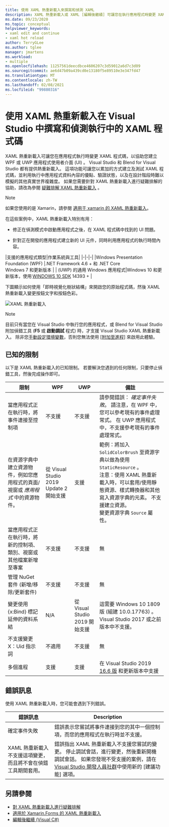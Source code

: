 ```yaml
---
title: 使用 XAML 熱重新載入來撰寫和偵測 XAML
description: XAML 熱重新載入或 XAML [編輯後繼續] 可讓您在執行應用程式時變更 XAML 程式碼
ms.date: 09/23/2020
ms.topic: conceptual
helpviewer_keywords:
- xaml edit and continue
- xaml hot reload
author: TerryGLee
ms.author: tglee
manager: jmartens
ms.workload:
- multiple
ms.openlocfilehash: 11257561deecdbce4606207c3d59012a6d7c3d09
ms.sourcegitcommit: ae6d47b09a439cd0e13180f5e89510e3e347fd47
ms.translationtype: MT
ms.contentlocale: zh-TW
ms.lasthandoff: 02/08/2021
ms.locfileid: "99880316"
---
```

# <a name="write-and-debug-running-xaml-code-with-xaml-hot-reload-in-visual-studio"></a>使用 XAML 熱重新載入在 Visual Studio 中撰寫和偵測執行中的 XAML 程式碼

XAML 熱重新載入可讓您在應用程式執行時變更 XAML 程式碼，以協助您建立 WPF 或 UWP 應用程式使用者介面 (UI) 。 Visual Studio 和 Blend for Visual Studio 都有提供熱重新載入。 這項功能可讓您以累加的方式建立及測試 XAML 程式碼，並利用執行中應用程式資料內容的優點、驗證狀態，以及在設計階段時難以模擬的其他真實世界複雜度。 如果您需要針對 XAML 熱重新載入進行疑難排解的協助，請改為參閱 [疑難排解 XAML 熱重新載入](xaml-hot-reload-troubleshooting.md) 。

> [!NOTE]
> 如果您使用的是 Xamarin，請參閱 [適用于 xamarin 的 XAML 熱重新載入](/xamarin/xamarin-forms/xaml/hot-reload)。

在這些案例中，XAML 熱重新載入特別有用：

* 修正在偵測模式中啟動應用程式之後，在 XAML 程式碼中找到的 UI 問題。

* 針對正在開發的應用程式建立新的 UI 元件，同時利用應用程式的執行時間內容。

|支援的應用程式類型|作業系統與工具|
|-|-|-|
|Windows Presentation Foundation (WPF) |.NET Framework 4.6 + 和 .NET Core</br>Windows 7 和更新版本 |
| (UWP) 的通用 Windows 應用程式|Windows 10 和更新版本，使用 [WINDOWS 10 SDK](https://developer.microsoft.com/windows/downloads/windows-10-sdk) 14393 + |

下圖顯示如何使用「即時視覺化樹狀結構」來開啟您的原始程式碼，然後 XAML 熱重新載入變更按鈕文字和按鈕色彩。

![XAML 熱重新載入](../debugger/media/xaml-hot-reload-using.gif)

> [!NOTE]
> 目前只有當您在 Visual Studio 中執行您的應用程式，或 Blend for Visual Studio 附加偵錯工具 (**F5** 或 **啟動調試** 程式) 時，才支援 Visual Studio XAML 熱重新載入。 除非您[手動設定環境變數](xaml-hot-reload-troubleshooting.md#verify-that-you-use-start-debugging-rather-than-attach-to-process)，否則您無法使用 [[附加至進程](../debugger/attach-to-running-processes-with-the-visual-studio-debugger.md)] 來啟用此體驗。

## <a name="known-limitations"></a>已知的限制

以下是 XAML 熱重新載入的已知限制。 若要解決您遇到的任何限制，只要停止偵錯工具，然後完成操作即可。

|限制|WPF|UWP|備註|
|-|-|-|-|
|當應用程式正在執行時，將事件連接至控制項|不支援|不支援|請參閱錯誤： *確定事件失敗*。 請注意，在 WPF 中，您可以參考現有的事件處理常式。 在 UWP 應用程式中，不支援參考現有的事件處理常式。|
|在資源字典中建立資源物件，例如您應用程式的頁面/視窗或 *應用程式* 中的資源物件。|從 Visual Studio 2019 Update 2 開始支援|支援|範例：將加入 `SolidColorBrush` 至資源字典以做為使用 `StaticResource` 。</br>注意：使用 XAML 熱重新載入時，可以套用/使用靜態資源、樣式轉換器和其他寫入資源字典的元素。 不支援建立資源。</br> 變更資源字典 `Source` 屬性。|
|當應用程式正在執行時，將新的控制項、類別、視窗或其他檔案新增至專案|不支援|不支援|無|
|管理 NuGet 套件 (新增/移除/更新套件) |不支援|不支援|無|
|變更使用 {x:Bind} 標記延伸的資料系結|N/A|從 Visual Studio 2019 開始支援|這需要 Windows 10 1809 版 (組建 10.0.17763) 。 Visual Studio 2017 或之前版本中不支援。|
|不支援變更 X：Uid 指示詞|不適用|不支援|無|
|多個進程 | 支援 | 支援 | 在 Visual Studio 2019 [16.6 版](/visualstudio/releases/2019/release-notes-v16.6) 和更新版本中支援 |

## <a name="error-messages"></a>錯誤訊息

使用 XAML 熱重新載入時，您可能會遇到下列錯誤。

|錯誤訊息|Description|
|-|-|
|確定事件失敗|錯誤表示您嘗試將事件連接到您的其中一個控制項，而您的應用程式在執行時並不支援。|
|XAML 熱重新載入不支援這項變更，而且將不會在偵錯工具期間套用。|錯誤指出 XAML 熱重新載入不支援您嘗試的變更。 停止調試會話，進行變更，然後重新開機調試會話。 如果您發現不受支援的案例，請在 [Visual Studio 開發人員社群](https://aka.ms/feedback/suggest?space=8)中使用新的 [建議功能] 選項。 |

## <a name="see-also"></a>另請參閱

* [對 XAML 熱重新載入進行疑難排解](xaml-hot-reload-troubleshooting.md)
* [適用於 Xamarin.Forms 的 XAML 熱重新載入](/xamarin/xamarin-forms/xaml/hot-reload)
* [編輯後繼續 (Visual C#)](../debugger/edit-and-continue-visual-csharp.md)
